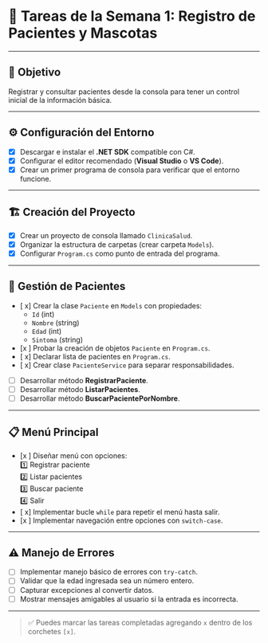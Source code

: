 # 🐾 Tareas de la Semana 1: Registro de Pacientes y Mascotas

---

## 🎯 Objetivo
Registrar y consultar pacientes desde la consola para tener un control inicial de la información básica.

---

## ⚙️ Configuración del Entorno
- [x] Descargar e instalar el **.NET SDK** compatible con C#.
- [x] Configurar el editor recomendado (**Visual Studio** o **VS Code**).
- [x] Crear un primer programa de consola para verificar que el entorno funcione.

---

## 🏗️ Creación del Proyecto
- [x] Crear un proyecto de consola llamado `ClinicaSalud`.
- [x] Organizar la estructura de carpetas (crear carpeta `Models`).
- [x] Configurar `Program.cs` como punto de entrada del programa.

---

## 👤 Gestión de Pacientes
- [ x] Crear la clase `Paciente` en `Models` con propiedades:
  - `Id` (int)
  - `Nombre` (string)
  - `Edad` (int)
  - `Sintoma` (string)
- [x ] Probar la creación de objetos `Paciente` en `Program.cs`.
- [ x] Declarar lista de pacientes en `Program.cs`.
- [ x] Crear clase `PacienteService` para separar responsabilidades.
- [ ] Desarrollar método **RegistrarPaciente**.
- [ ] Desarrollar método **ListarPacientes**.
- [ ] Desarrollar método **BuscarPacientePorNombre**.

---

## 📋 Menú Principal
- [x ] Diseñar menú con opciones:  
  1️⃣ Registrar paciente  
  2️⃣ Listar pacientes  
  3️⃣ Buscar paciente  
  4️⃣ Salir
- [ x] Implementar bucle `while` para repetir el menú hasta salir.
- [x ] Implementar navegación entre opciones con `switch-case`.

---

## ⚠️ Manejo de Errores
- [ ] Implementar manejo básico de errores con `try-catch`.
- [ ] Validar que la edad ingresada sea un número entero.
- [ ] Capturar excepciones al convertir datos.
- [ ] Mostrar mensajes amigables al usuario si la entrada es incorrecta.

---

> ✅ Puedes marcar las tareas completadas agregando `x` dentro de los corchetes `[x]`.
